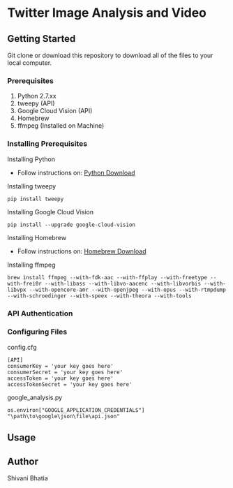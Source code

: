 # Twitter Image Analysis and Video

## Getting Started
Git clone or download this repository to download all of the files to your local computer. 

### Prerequisites 
1. Python 2.7.xx
2. tweepy (API)
3. Google Cloud Vision (API)
4. Homebrew
5. ffmpeg (Installed on Machine)
### Installing Prerequisites
Installing Python
- Follow instructions on: [Python Download](https://www.python.org/downloads/)

Installing tweepy
```
pip install tweepy
```

Installing Google Cloud Vision
```
pip install --upgrade google-cloud-vision
```

Installing Homebrew 
- Follow instructions on: [Homebrew Download](https://docs.brew.sh/Installation.html)

Installing ffmpeg
```
brew install ffmpeg --with-fdk-aac --with-ffplay --with-freetype --with-frei0r --with-libass --with-libvo-aacenc --with-libvorbis --with-libvpx --with-opencore-amr --with-openjpeg --with-opus --with-rtmpdump --with-schroedinger --with-speex --with-theora --with-tools
```
### API Authentication

### Configuring Files 
config.cfg
```
[API]
consumerKey = 'your key goes here'
consumerSecret = 'your key goes here'
accessToken = 'your key goes here'
accessTokenSecret = 'your key goes here'
```
google_analysis.py
```
os.environ["GOOGLE_APPLICATION_CREDENTIALS"] "\path\to\google\json\file\api.json"
```

## Usage

## Author
Shivani Bhatia 
